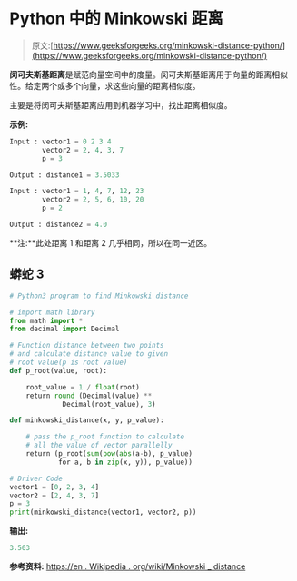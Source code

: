 # Python 中的 Minkowski 距离

> 原文:[https://www.geeksforgeeks.org/minkowski-distance-python/](https://www.geeksforgeeks.org/minkowski-distance-python/)

**闵可夫斯基距离**是赋范向量空间中的度量。闵可夫斯基距离用于向量的距离相似性。给定两个或多个向量，求这些向量的距离相似度。

主要是将闵可夫斯基距离应用到机器学习中，找出距离相似度。

**示例:**

```py
Input : vector1 = 0 2 3 4
        vector2 = 2, 4, 3, 7
        p = 3

Output : distance1 = 3.5033

Input : vector1 = 1, 4, 7, 12, 23
        vector2 = 2, 5, 6, 10, 20
        p = 2

Output : distance2 = 4.0
```

**注:**此处距离 1 和距离 2 几乎相同，所以在同一近区。

## 蟒蛇 3

```py
# Python3 program to find Minkowski distance

# import math library
from math import *
from decimal import Decimal

# Function distance between two points
# and calculate distance value to given
# root value(p is root value)
def p_root(value, root):

    root_value = 1 / float(root)
    return round (Decimal(value) **
             Decimal(root_value), 3)

def minkowski_distance(x, y, p_value):

    # pass the p_root function to calculate
    # all the value of vector parallelly
    return (p_root(sum(pow(abs(a-b), p_value)
            for a, b in zip(x, y)), p_value))

# Driver Code
vector1 = [0, 2, 3, 4]
vector2 = [2, 4, 3, 7]
p = 3
print(minkowski_distance(vector1, vector2, p))
```

**输出:**

```py
3.503
```

**参考资料:**
[https://en . Wikipedia . org/wiki/Minkowski _ distance](https://en.wikipedia.org/wiki/Minkowski_distance)